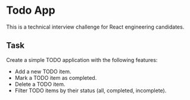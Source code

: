 # Todo App

This is a technical interview challenge for React engineering candidates.

## Task

Create a simple TODO application with the following features:

- Add a new TODO item.
- Mark a TODO item as completed.
- Delete a TODO item.
- Filter TODO items by their status (all, completed, incomplete).
